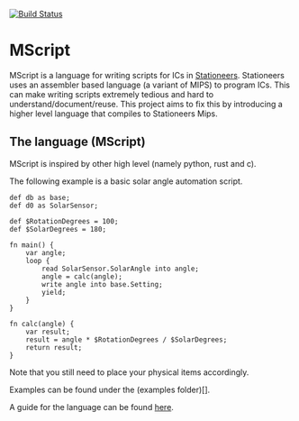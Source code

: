 [![Build Status](https://travis-ci.com/The127/MScript.svg?branch=master)](https://travis-ci.com/The127/MScript)

MScript
=======

MScript is a language for writing scripts for ICs in [Stationeers](https://store.steampowered.com/app/544550/Stationeers/).
Stationeers uses an assembler based language (a variant of MIPS) to program ICs.
This can make writing scripts extremely tedious and hard to understand/document/reuse.
This project aims to fix this by introducing a higher level language that compiles to Stationeers Mips.


The language (MScript)
----------------------

MScript is inspired by other high level (namely python, rust and c).

The following example is a basic solar angle automation script.
```
def db as base;
def d0 as SolarSensor;

def $RotationDegrees = 100;
def $SolarDegrees = 180;

fn main() {
    var angle;
    loop {
        read SolarSensor.SolarAngle into angle;
        angle = calc(angle);
        write angle into base.Setting;
        yield;
    }
}

fn calc(angle) {
    var result;
    result = angle * $RotationDegrees / $SolarDegrees;
    return result;
}
```
Note that you still need to place your physical items accordingly.

Examples can be found under the (examples folder)[].

A guide for the language can be found [here](https://docs.google.com/document/d/1M8d57R9WbtqjTNA2tzuSM31L_ZZOvkGa2NnwqqJ3Cwk/edit?usp=sharing).
